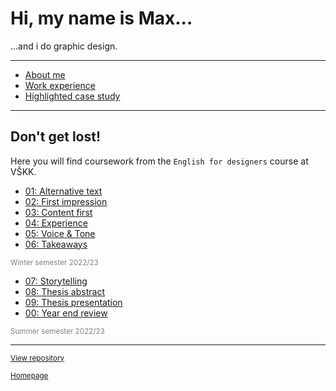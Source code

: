# Hi, my name is Max...

...and i do graphic design.

---

- [About me](02-first-impression/index.md)
- [Work experience](04-experience/index.md)
- [Highlighted case study](03-content-first/case-study.md)

---

## Don't get lost!

Here you will find coursework from the `English for designers` course at VŠKK.

- [01: Alternative text](01-alternative-text/index.md)
- [02: First impression](02-first-impression/index.md)
- [03: Content first](03-content-first/index.md)
- [04: Experience](04-experience/index.md)
- [05: Voice & Tone](05-voice-tone/index.md)
- [06: Takeaways](06-takeaways/index.md)

<sub><span style="color:gray">Winter semester 2022/23</span></sub>

- [07: Storytelling](07-storytelling/index.md)
- [08: Thesis abstract](08-thesis-abstract/index.md)
- [09: Thesis presentation](09-thesis-presentation/index.md)
- [00: Year end review](00-year-end-review/index.md)

<sub><span style="color:gray">Summer semester 2022/23</span></sub>

---

<sub><span style="color:gray">[View repository](https://github.com/aerostride/english-for-designers)</span></sub>


<sub><span style="color:gray">[Homepage](https://www.aerostri.de)</span></sub>
